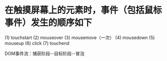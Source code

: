 
# 在触摸屏幕上的元素时，事件（包括鼠标事件）发生的顺序如下

(1) touchstart
(2) mouseover
(3) mousemove（一次）
(4) mousedown
(5) mouseup
(6) click
(7) touchend

DOM事件流：捕获阶段--目标阶段--冒泡